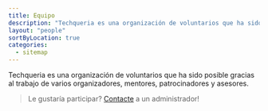 ```yaml
---
title: Equipo
description: "Techqueria es una organización de voluntarios que ha sido posible gracias al trabajo de varios organizadores, mentores, patrocinadores y asesores."
layout: "people"
sortByLocation: true
categories:
  - sitemap
---
```


Techqueria es una organización de voluntarios que ha sido posible gracias al trabajo de varios organizadores, mentores, patrocinadores y asesores.

> Le gustaría participar? [Contacte](/contact/) a un administrador!
